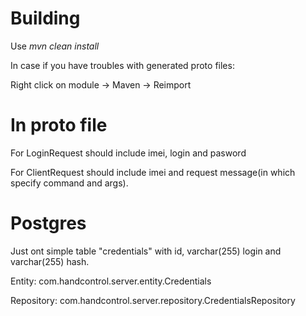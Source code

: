 # Building

Use *mvn clean install* 

In case if you have troubles with generated proto files:

Right click on module -> Maven -> Reimport 


# In proto file

For LoginRequest should include imei, login and pasword

For ClientRequest should include imei and request message(in which specify command and args).

# Postgres

Just ont simple table "credentials" with id, varchar(255) login and varchar(255) hash.

Entity: com.handcontrol.server.entity.Credentials

Repository: com.handcontrol.server.repository.CredentialsRepository

